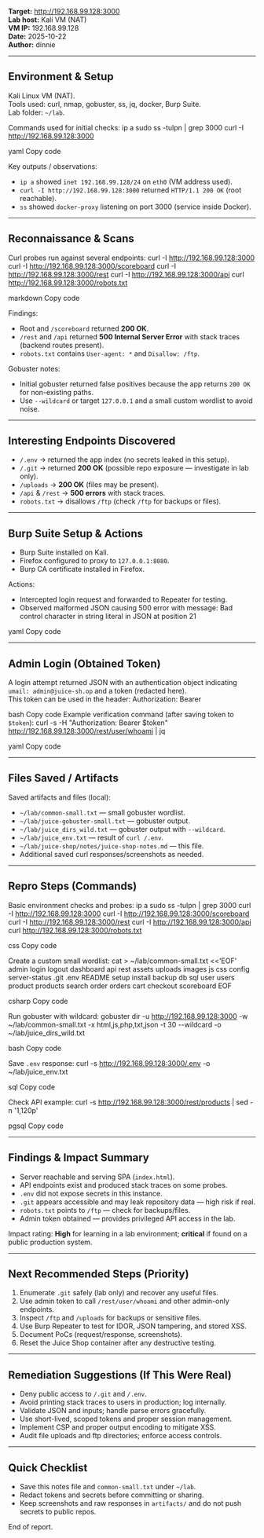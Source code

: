 **Target:** http://192.168.99.128:3000  
**Lab host:** Kali VM (NAT)  
**VM IP:** 192.168.99.128  
**Date:** 2025-10-22  
**Author:** dinnie

---

## Environment & Setup

Kali Linux VM (NAT).  
Tools used: curl, nmap, gobuster, ss, jq, docker, Burp Suite.  
Lab folder: `~/lab`.

Commands used for initial checks:
ip a
sudo ss -tulpn | grep 3000
curl -I http://192.168.99.128:3000

yaml
Copy code

Key outputs / observations:
- `ip a` showed `inet 192.168.99.128/24` on `eth0` (VM address used).  
- `curl -I http://192.168.99.128:3000` returned `HTTP/1.1 200 OK` (root reachable).  
- `ss` showed `docker-proxy` listening on port 3000 (service inside Docker).

---

## Reconnaissance & Scans

Curl probes run against several endpoints:
curl -I http://192.168.99.128:3000
curl -I http://192.168.99.128:3000/scoreboard
curl -I http://192.168.99.128:3000/rest
curl -I http://192.168.99.128:3000/api
curl http://192.168.99.128:3000/robots.txt

markdown
Copy code

Findings:
- Root and `/scoreboard` returned **200 OK**.  
- `/rest` and `/api` returned **500 Internal Server Error** with stack traces (backend routes present).  
- `robots.txt` contains `User-agent: *` and `Disallow: /ftp`.

Gobuster notes:
- Initial gobuster returned false positives because the app returns `200 OK` for non-existing paths.
- Use `--wildcard` or target `127.0.0.1` and a small custom wordlist to avoid noise.

---

## Interesting Endpoints Discovered

- `/.env` → returned the app index (no secrets leaked in this setup).  
- `/.git` → returned **200 OK** (possible repo exposure — investigate in lab only).  
- `/uploads` → **200 OK** (files may be present).  
- `/api` & `/rest` → **500 errors** with stack traces.  
- `robots.txt` → disallows `/ftp` (check `/ftp` for backups or files).

---

## Burp Suite Setup & Actions

- Burp Suite installed on Kali.  
- Firefox configured to proxy to `127.0.0.1:8080`.  
- Burp CA certificate installed in Firefox.

Actions:
- Intercepted login request and forwarded to Repeater for testing.  
- Observed malformed JSON causing 500 error with message:
Bad control character in string literal in JSON at position 21

yaml
Copy code

---

## Admin Login (Obtained Token)

A login attempt returned JSON with an authentication object indicating `umail: admin@juice-sh.op` and a token (redacted here).  
This token can be used in the header:
Authorization: Bearer <token>

bash
Copy code
Example verification command (after saving token to `$token`):
curl -s -H "Authorization: Bearer $token" http://192.168.99.128:3000/rest/user/whoami | jq

yaml
Copy code

---

## Files Saved / Artifacts

Saved artifacts and files (local):
- `~/lab/common-small.txt` — small gobuster wordlist.  
- `~/lab/juice-gobuster-small.txt` — gobuster output.  
- `~/lab/juice_dirs_wild.txt` — gobuster output with `--wildcard`.  
- `~/lab/juice_env.txt` — result of `curl /.env`.  
- `~/lab/juice-shop/notes/juice-shop-notes.md` — this file.  
- Additional saved curl responses/screenshots as needed.

---

## Repro Steps (Commands)

Basic environment checks and probes:
ip a
sudo ss -tulpn | grep 3000
curl -I http://192.168.99.128:3000
curl -I http://192.168.99.128:3000/scoreboard
curl -I http://192.168.99.128:3000/rest
curl -I http://192.168.99.128:3000/api
curl http://192.168.99.128:3000/robots.txt

css
Copy code

Create a custom small wordlist:
cat > ~/lab/common-small.txt <<'EOF'
admin
login
logout
dashboard
api
rest
assets
uploads
images
js
css
config
server-status
.git
.env
README
setup
install
backup
db
sql
user
users
product
products
search
order
orders
cart
checkout
scoreboard
EOF

csharp
Copy code

Run gobuster with wildcard:
gobuster dir -u http://192.168.99.128:3000 -w ~/lab/common-small.txt -x html,js,php,txt,json -t 30 --wildcard -o ~/lab/juice_dirs_wild.txt

bash
Copy code

Save `.env` response:
curl -s http://192.168.99.128:3000/.env -o ~/lab/juice_env.txt

sql
Copy code

Check API example:
curl -s http://192.168.99.128:3000/rest/products | sed -n '1,120p'

pgsql
Copy code

---

## Findings & Impact Summary

- Server reachable and serving SPA (`index.html`).  
- API endpoints exist and produced stack traces on some probes.  
- `.env` did not expose secrets in this instance.  
- `.git` appears accessible and may leak repository data — high risk if real.  
- `robots.txt` points to `/ftp` — check for backups/files.  
- Admin token obtained — provides privileged API access in the lab.

Impact rating: **High** for learning in a lab environment; **critical** if found on a public production system.

---

## Next Recommended Steps (Priority)

1. Enumerate `.git` safely (lab only) and recover any useful files.  
2. Use admin token to call `/rest/user/whoami` and other admin-only endpoints.  
3. Inspect `/ftp` and `/uploads` for backups or sensitive files.  
4. Use Burp Repeater to test for IDOR, JSON tampering, and stored XSS.  
5. Document PoCs (request/response, screenshots).  
6. Reset the Juice Shop container after any destructive testing.

---

## Remediation Suggestions (If This Were Real)

- Deny public access to `/.git` and `/.env`.  
- Avoid printing stack traces to users in production; log internally.  
- Validate JSON and inputs; handle parse errors gracefully.  
- Use short-lived, scoped tokens and proper session management.  
- Implement CSP and proper output encoding to mitigate XSS.  
- Audit file uploads and ftp directories; enforce access controls.

---

## Quick Checklist

- Save this notes file and `common-small.txt` under `~/lab`.  
- Redact tokens and secrets before committing or sharing.  
- Keep screenshots and raw responses in `artifacts/` and do not push secrets to public repos.

End of report.
